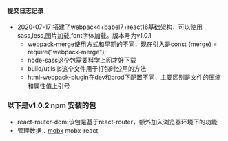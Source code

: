 #### 提交日志记录
* 2020-07-17 搭建了webpack4+babel7+react16基础架构，可以使用sass,less,图片加载,font字体加载。版本号为v1.0.1
  * webpack-merge使用方式和早期的不同，现在引入是const {merge} = require("webpack-merge");
  * node-sass这个包需要科学上网才好下载
  * build/utils.js这个文件用于打包时公用的方法
  * html-webpack-plugin在dev和prod下配置不同，主要区别是文件的压缩和属性值上引号

### 以下是v1.0.2 npm 安装的包
* react-router-dom:该包是基于react-router，额外加入浏览器环境下的功能
* 管理数据：[mobx](https://cn.mobx.js.org/) mobx-react